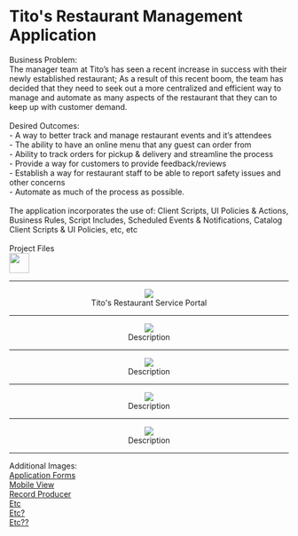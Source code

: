 # Tito's Restaurant Management Application
<head>
Business Problem:
<br>The manager team at Tito’s has seen a recent increase in success with their newly established restaurant; As a result of this recent boom, the team has decided that they need to seek out a more centralized and efficient way to manage and automate as many aspects of the restaurant that they can to keep up with customer demand.
<br>
<br>
Desired Outcomes:
<br>- A way to better track and manage restaurant events and it’s attendees
<br>- The ability to have an online menu that any guest can order from
<br>- Ability to track orders for pickup & delivery and streamline the process
<br>- Provide a way for customers to provide feedback/reviews
<br>- Establish a way for restaurant staff to be able to report safety issues and other concerns
<br>- Automate as much of the process as possible.

<br>
<br>
The application incorporates the use of: Client Scripts, UI Policies & Actions, Business Rules, Script Includes, Scheduled Events & Notifications, Catalog Client Scripts & UI Policies, etc, etc
<br> 
<br>
Project Files <br>
<a href="https://gitlab.com/davidbkingjr/titos-restaurant"><img src="https://docs.gitlab.com/ee/user/img/markdown_logo.png" width="36" height="36" /></a>

</head>

<div align="center">
<hr>

<img src="https://healvets.org/wp-content/uploads/2021/10/ef3-placeholder-image.jpeg"> 
<br>
Tito's Restaurant Service Portal
<hr>

<img src="https://healvets.org/wp-content/uploads/2021/10/ef3-placeholder-image.jpeg"> 
<br>
Description
<hr>

<img src="https://healvets.org/wp-content/uploads/2021/10/ef3-placeholder-image.jpeg"> 
<br>
Description
<hr>

<img src="https://healvets.org/wp-content/uploads/2021/10/ef3-placeholder-image.jpeg"> 
<br>
Description
<hr>

<img src="https://healvets.org/wp-content/uploads/2021/10/ef3-placeholder-image.jpeg"> 
<br>
Description
<hr>
  
</div>

Additional Images:
<br><a href="">Application Forms</a>
<br><a href="">Mobile View</a>
<br><a href="">Record Producer</a>
<br><a href="">Etc</a>
<br><a href="">Etc?</a>
<br><a href="">Etc??</a>
